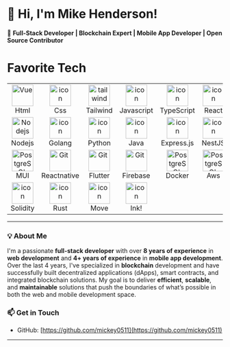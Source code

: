# 👋 Hi, I'm Mike Henderson!  

🚀 **Full-Stack Developer | Blockchain Expert | Mobile App Developer | Open Source Contributor**  
<h1 align="left" id="macropower-tech">Favorite Tech</h1>

<table align="center">
  <tr>
     <td align="center" width="96">
      <img src="https://skillicons.dev/icons?i=html" width="50" height="50" alt="Vue" />
      <br>Html
    </td>
    <td align="center" width="96">
      <a href="#macropower-tech">
        <img src="https://skillicons.dev/icons?i=css" alt="icon" width="50" height="50" />
      </a>
      <br>Css
    </td>     
    <td align="center" width="96">
      <img src="https://skillicons.dev/icons?i=tailwind" width="50" height="50" alt="tailwind" />
      <br>Tailwind
    </td>
    <td align="center" width="96">
      <img src="https://skillicons.dev/icons?i=javascript" alt="icon" width="50" height="50" />
      <br>Javascript
    </td>
    <td align="center" width="96">
      <img src="https://techstack-generator.vercel.app/ts-icon.svg" alt="icon" width="50" height="50" />
      <br>TypeScript
    </td>
    <td align="center" width="96">
      <img src="https://techstack-generator.vercel.app/react-icon.svg" alt="icon" width="50" height="50" />
      <br>React
    </td>
    <td align="center" width="96">
      <img src="https://skillicons.dev/icons?i=nextjs" alt="icon" width="50" height="50" />
      <br>Next.js
    </td>
    <td align="center" width="96">
      <img src="https://skillicons.dev/icons?i=vue" width="50" height="50" alt="Vue" />
      <br>Vue
    </td>
    <td align="center" width="96">
      <img src="https://skillicons.dev/icons?i=figma" alt="icon" width="50" height="50" />
      <br>Figma
    </td>  
    <td align="center" width="96">
      <img src="https://skillicons.dev/icons?i=threejs" alt="icon" width="50" height="50" />
      <br>threejs
    </td>
  </tr>  
  <tr>    
    <td align="center" width="96">
      <img src="https://skillicons.dev/icons?i=nodejs" width="50" height="50" alt="Nodejs" />
      <br>Nodejs
    </td>
    <td align="center" width="96">
      <a href="#macropower-tech">
        <img src="https://skillicons.dev/icons?i=go" alt="icon" width="50" height="50" />
      </a>
      <br>Golang
    </td>
    <td align="center" width="96">
      <a href="#macropower-tech">
        <img src="https://techstack-generator.vercel.app/python-icon.svg" alt="icon" width="50" height="50" />
      </a>
      <br>Python
    </td>        
    <td align="center" width="96">
      <a href="#macropower-tech">
        <img src="https://techstack-generator.vercel.app/java-icon.svg" alt="icon" width="50" height="50" />
      </a>
      <br>Java
    </td>   
    <td align="center" width="96">
      <img src="https://skillicons.dev/icons?i=express" alt="icon" width="50" height="50" />
      <br>Express.js
    </td>
    <td align="center" width="96">
      <img src="https://skillicons.dev/icons?i=nestjs" alt="icon" width="50" height="50" />
      <br>NestJS
    </td>
    <td align="center" width="96">
      <img src="https://techstack-generator.vercel.app/django-icon.svg" alt="icon" width="50" height="50" />
      <br>Django
    </td>
    <td align="center" width="96">
      <img src="https://skillicons.dev/icons?i=mongodb" width="50" height="50" alt="MongoDB" />
      <br>MongoDB
    </td>
    <td align="center" width="96">
      <img src="https://skillicons.dev/icons?i=spring" width="50" height="50" alt="MongoDB" />
      <br>Spring
    </td>
     <td align="center" width="96">
      <img src="https://skillicons.dev/icons?i=graphql" width="50" height="50" alt="MySQL" />
      <br>GraphQL
    </td> 
  </tr>  
  <tr>    
    <td align="center" width="96">
      <img src="https://skillicons.dev/icons?i=mui" width="50" height="50" alt="PostgreSQL" />
      <br>MUI
    </td>
    <td align="center" width="96">
      <img src="https://reactnative.dev/img/header_logo.svg"
        width="50" height="50" alt="Git" />
      <br>Reactnative
    </td>
    <td align="center" width="96">
      <img src="https://docs.flutter.dev/assets/images/branding/flutter/logo/default.svg"
        width="50" height="50" alt="Git" />
      <br>Flutter
    </td>
    <td align="center" width="96">
      <img src="https://skillicons.dev/icons?i=firebase"
        width="50" height="50" alt="Git" />
      <br>Firebase
    </td>
    <td align="center" width="96">
      <img src="https://skillicons.dev/icons?i=docker" width="50" height="50" alt="PostgreSQL" />
      <br>Docker
    </td>
    <td align="center" width="96">
      <img src="https://skillicons.dev/icons?i=aws" width="50" height="50" alt="PostgreSQL" />
      <br>Aws
    </td>
    <td align="center" width="96">
      <img src="https://skillicons.dev/icons?i=vercel" width="50" height="50" alt="PostgreSQL" />
      <br>Vercel
    </td>
    <td align="center" width="96">
      <img src="https://skillicons.dev/icons?i=netlify" width="50" height="50" alt="PostgreSQL" />
      <br>Netlify
    </td>
    <td align="center" width="96">
      <img src="https://user-images.githubusercontent.com/25181517/192108372-f71d70ac-7ae6-4c0d-8395-51d8870c2ef0.png"
        width="50" height="50" alt="Git" />
      <br>Git
    </td>
    <td align="center" width="96">
      <img src="https://techstack-generator.vercel.app/github-icon.svg" alt="icon" width="50" height="50" />
      <br>Github
    </td>
  </tr>
  <tr>
    <td align="center" width="96">
      <img src="https://skillicons.dev/icons?i=solidity" alt="icon" width="50" height="50" />
      <br>Solidity
    </td>
    <td align="center" width="96">
      <img src="https://skillicons.dev/icons?i=rust" alt="icon" width="50" height="50" />
      <br>Rust
    </td>
    <td align="center" width="96">
      <img src="https://skillicons.dev/icons?i=move" alt="icon" width="50" height="50" />
      <br>Move
    </td>
    <td align="center" width="96">
      <img src="https://skillicons.dev/icons?i=ink" alt="icon" width="50" height="50" />
      <br>Ink!
    </td>
  </tr>
</table>

---



### 💡 About Me  
I'm a passionate **full-stack developer** with over **8 years of experience** in **web development** and **4+ years of experience** in **mobile app development**. Over the last 4 years, I've specialized in **blockchain** development and have successfully built decentralized applications (dApps), smart contracts, and integrated blockchain solutions. My goal is to deliver **efficient**, **scalable**, and **maintainable** solutions that push the boundaries of what’s possible in both the web and mobile development space.



### 📫 Get in Touch  
- GitHub: [https://github.com/mickey0511](https://github.com/mickey0511)

---

